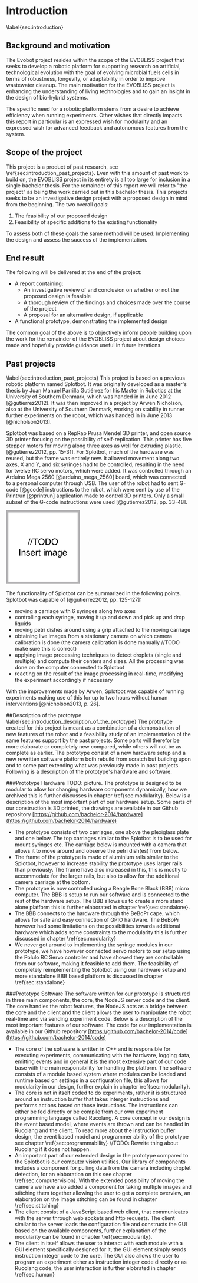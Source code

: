 # Introduction
\label{sec:introduction}

## Background and motivation

The Evobot project resides within the scope of the EVOBLISS project
that seeks to develop a robotic platform for supporting research on
artificial, technological evolution with the goal of evolving microbial
fuels cells in terms of robustness, longevity, or adaptability in order
to improve wastewater cleanup. The main motivation for the EVOBLISS project is
enhancing the understanding of living technologies and to gain an
insight in the design of bio-hybrid systems.

The specific need for a robotic platform stems from a desire to achieve
efficiency when running experiments. Other wishes that directly impacts
this report in particular is an expressed wish for modularity and an
expressed wish for advanced feedback and autonomous features from the system.

## Scope of the project

This project is a product of past research, see \ref{sec:introduction_past_projects}. 
Even with this amount of past work to build on, the EVOBLISS project in its entirety is
all too large for inclusion in a single bachelor thesis. For the remainder of
this report we will refer to "the project" as being the work carried out in this
bachelor thesis. This projects seeks to be an investigative design
project with a proposed design in mind from the beginning. The two overall goals:

1. The feasibility of our proposed design
2. Feasibility of specific additions to the existing functionality

To assess both of these goals the same method will be used: Implementing the
design and assess the success of the implementation.

## End result

The following will be delivered at the end of the project:

- A report containing:
	- An investigative review of and conclusion on whether or not the
	proposed design is feasible
	- A thorough review of the findings and choices made over the course of
	the project
	- A proposal for an alternative design, if applicable
- A functional prototype, demonstrating the implemented design

The common goal of the above is to objectively inform people building upon the
work for the remainder of the EVOBLISS project about design choices made and
hopefully provide guidance useful in future iterations.

## Past projects
\label{sec:introduction_past_projects} This project is based on a previous
robotic platform named Splotbot. It was originally developed as a master's
thesis by Juan Manuel Parrilla Gutiérrez for his Master in Robotics at the
University of Southern Denmark, which was handed in in June 2012
[@gutierrez2012]. It was then improved in a project by Arwen Nicholson,
also at the University of Southern Denmark, working on stability in runner
further experiments on the robot, which was handed in in June 2013
[@nicholson2013].

Splotbot was based on a RepRap Prusa Mendel 3D printer, and open source 3D
printer focusing on the possibility of self-replication. This printer has five
stepper motors for moving along three axes as well for extruding plastic.
[@gutierrez2012, pp. 15-31]. For Splotbot, much of the hardware was reused, but
the frame was entirely new. It allowed movement along two axes, X and Y, and six
syringes had to be controlled, resulting in the need for twelve RC servo motors,
which were added. It was controlled through an Arduino Mega 2560 [@arduino_mega_2560]
board, which was connected to a personal computer through USB. The user of the
robot had to sent G-code [@gcode] instructions to the robot, which were sent by
use of the Printrun [@printrun] application made to control 3D printers. Only a
small subset of the G-code instructions were used [@gutierrez2012, pp. 33-48].

![A picture of Splotbot on which EvoBot is based.\label{fig:splotbot}](images/todo.png)

The functionality of Splotbot can be summarized in the following points.
Splotbot was capable of [@gutierrez2012, pp. 125-127]:

- moving a carriage with 6 syringes along two axes
- controlling each syringe, moving it up and down and pick up and drop liquids
- moving petri dishes around using a grip attached to the moving carriage
- obtaining live images from a stationary camera on which camera calibration is
  done (the camera calibration is done manually //TODO make sure this is
  correct)
- applying image processing techniques to detect droplets (single and multiple)
  and compute their centers and sizes. All the processing was done on the
  computer connected to Splotbot 
- reacting on the result of the image processing in real-time, modifying the
  experiment accordingly if necessary

With the improvements made by Arwen, Splotbot was capable of running
experiments making use of this for up to two hours without human interventions
[@nicholson2013, p. 26].

##Description of the prototype
\label{sec:introduction_description_of_the_prototype}
The prototype created for this project is meant as a combination of a
demonstration of new features of the robot and a feasibility study of an
implementation of the same features support by the past projects. Some parts
will therefor be more elaborate or completely new compared, while others will
not be as complete as earlier. The prototype consist of a new hardware setup and
a new rewritten software platform both rebuild from scratch but building upon
and to some part extending what was previously made in past projects. Following
is a description of the prototype's hardware and software.

###Prototype Hardware
TODO: picture.
The prototype is designed to be modular to allow for changing hardware
components dynamically, how we archived this is further discusses in chapter
\ref{sec:modularity}. Below is a description of the most important part of our
hardware setup. Some parts of our construction is 3D printed, the drawings are
available in our Github repository
[https://github.com/bachelor-2014/hardware](https://github.com/bachelor-2014/hardware)

- The prototype consists of two carriages, one above the plexiglass plate and
  one below. The top carriages similar to the Splotbot is to be used for mount
  syringes etc. The carriage below is mounted with a camera that allows it to
  move around and observe the petri dish(es) from below. 
- The frame of the prototype is made of aluminium rails similar to the Splotbot,
  however to increase stability the prototype uses larger rails than previously.
  The frame have also increased in this, this is mostly to accommodate for the
  larger rails, but also to allow for the additional camera carriage at the
  bottom.
- The prototype is now controlled using a Beagle Bone Black (BBB) micro
  computer. The BBB is setup to run our software and is connected to the
  rest of the hardware setup. The BBB allows us to create a more stand alone
  platform this is further elaborated in chapter \ref{sec:standalone}. 
- The BBB connects to the hardware through the BeBoPr cape, which allows for
  safe and easy connection of GPIO hardware. The BeBoPr however had some
  limitations on the possibilities towards additional hardware which adds some
  constraints to the modularity this is further discussed in chapter
  \ref{sec:modularity}
- We never got around to implementing the syringe modules in our prototype, we
  have however connected servo motors to our setup using the Polulo RC Servo
  controller and have showed they are controllable from our software, making it
  feasible to add them. The feasibility of completely reimplementing the
  Splotbot using our hardware setup and more standalone BBB based platform is
  discussed in chapter \ref{sec:standalone}

###Prototype Software
The software written for our prototype is structured in three main components,
the core, the NodeJS server code and the client. The core handles the robot
features, the NodeJS acts as a bridge between the core and the client and the
client allows the user to manipulate the robot real-time and via sending
experiment code. Below is a description of the most important features of our
software. The code for our implementation is available in our Github repository
[https://github.com/bachelor-2014/code](https://github.com/bachelor-2014/code)

- The core of the software is written in C++ and is responsible for executing
  experiments, communicating with the hardware, logging data, emitting events
  and in general it is the most extensive part of our code base with the main
  responsibility for handling the platform. The software consists of a module
  based system where modules can be loaded and runtime based on settings in a
  configuration file, this allows for modularity in our design, further explain
  in chapter \ref{sec:modularity}. 
- The core is not in itself coded to do experiments, rather it is structured
  around an instruction buffer that takes interger instructions and performs
  actions based on those instructions. The instructions can either be fed
  directly or be compile from our own experiment programming language called
  Rucolang. A core concept in our design is the event based model, where events
  are thrown and can be handled in Rucolang and the client. To read more about
  the instruction buffer design, the event based model and programmer ability of
  the prototype see chapter \ref{sec:programmability} //TODO: Rewrite thing
  about Rucolang if it does not happen. 
- An important part of our extended design in the prototype compared to the
  Splotbot is our computer vision utilities. Our library of components includes
  a component for pulling data from the camera including droplet detection, for
  an elaboration on this see chapter \ref{sec:computervision}.  With the
  extended possibility of moving the camera we have also added a component for
  taking multiple images and stitching them together allowing the user to get a
  complete overview, an elaboration on the image stitching can be found in
  chapter \ref{sec:stitching}
- The client consist of a JavaScript based web client, that communicates with
  the server through web sockets and http requests. The client similar to the
  server loads the configuration file and constructs the GUI based on the
  available components, further explanation of the modularity can be found in
  chapter \ref{sec:modularity}. 
- The client in itself allows the user to interact with each module with a GUI
  element specifically designed for it, the GUI element simply sends instruction
  integer code to the core. The GUI also allows the user to program an
  experiment either as instruction integer code directly or as Rucolang code,
  the user interaction is further elobrated in chapter \ref{sec:human}
